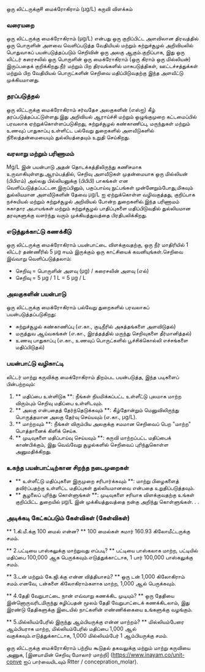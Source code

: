 ஒரு லிட்டருக்கு# மைக்ரோகிராம் (µg/L) கருவி விளக்கம்

### வரையறை
ஒரு லிட்டருக்கு மைக்ரோகிராம் (µg/L) என்பது ஒரு குறிப்பிட்ட அளவிலான திரவத்தில் ஒரு பொருளின் அளவை வெளிப்படுத்த வேதியியல் மற்றும் சுற்றுச்சூழல் அறிவியலில் பொதுவாகப் பயன்படுத்தப்படும் செறிவின் ஒரு அலகு ஆகும்.குறிப்பாக, இது ஒரு லிட்டர் கரைசலில் ஒரு பொருளின் ஒரு மைக்ரோகிராம் (ஒரு கிராம் ஒரு மில்லியன்) இருப்பதைக் குறிக்கிறது.நீர் மற்றும் பிற திரவங்களில் மாசுபடுத்திகள், ஊட்டச்சத்துக்கள் மற்றும் பிற வேதியியல் பொருட்களின் செறிவை மதிப்பிடுவதற்கு இந்த அளவீட்டு முக்கியமானது.

### தரப்படுத்தல்
ஒரு லிட்டருக்கு மைக்ரோகிராம் சர்வதேச அலகுகளின் (எஸ்ஐ) கீழ் தரப்படுத்தப்பட்டுள்ளது.இது அறிவியல் ஆராய்ச்சி மற்றும் ஒழுங்குமுறை கட்டமைப்பில் பரவலாக ஏற்றுக்கொள்ளப்படுகிறது, சுற்றுச்சூழல் கண்காணிப்பு, மருந்துகள் மற்றும் உணவுப் பாதுகாப்பு உள்ளிட்ட பல்வேறு துறைகளில் அளவீடுகளில் நிலைத்தன்மையையும் துல்லியத்தையும் உறுதி செய்கிறது.

### வரலாறு மற்றும் பரிணாமம்
Μg/L இன் பயன்பாடு அதன் தொடக்கத்திலிருந்து கணிசமாக உருவாகியுள்ளது.ஆரம்பத்தில், செறிவு அளவீடுகள் முதன்மையாக ஒரு மில்லியன் (பிபிஎம்) அல்லது பில்லியனுக்கு (பிபிபி) பாகங்கள் என வெளிப்படுத்தப்பட்டன.இருப்பினும், பகுப்பாய்வு நுட்பங்கள் முன்னேறும்போது, ​​மிகவும் துல்லியமான அளவீடுகளின் தேவை µg/L ஐ ஏற்றுக்கொள்ள வழிவகுத்தது, குறிப்பாக நச்சுயியல் மற்றும் சுற்றுச்சூழல் அறிவியல் போன்ற துறைகளில்.இந்த பரிணாமம் சுகாதார அபாயங்கள் மற்றும் சுற்றுச்சூழல் பாதிப்புகளை மதிப்பிடுவதில் துல்லியமான தரவுகளுக்கு வளர்ந்து வரும் முக்கியத்துவத்தை பிரதிபலிக்கிறது.

### எடுத்துக்காட்டு கணக்கீடு
ஒரு லிட்டருக்கு மைக்ரோகிராம் பயன்பாட்டை விளக்குவதற்கு, ஒரு நீர் மாதிரியில் 1 லிட்டர் தண்ணீரில் 5 µg ஈயம் இருக்கும் ஒரு காட்சியைக் கவனியுங்கள்.செறிவை இவ்வாறு வெளிப்படுத்தலாம்:
- செறிவு = பொருளின் அளவு (µg) / கரைசலின் அளவு (எல்)
- செறிவு = 5 µg / 1 L = 5 µg / L

### அலகுகளின் பயன்பாடு
ஒரு லிட்டருக்கு மைக்ரோகிராம் பல்வேறு துறைகளில் பரவலாகப் பயன்படுத்தப்படுகிறது:
- சுற்றுச்சூழல் கண்காணிப்பு (எ.கா., குடிநீரில் அசுத்தங்களை அளவிடுதல்)
- மருத்துவ ஆய்வகங்கள் (எ.கா., இரத்தத்தில் மருந்து செறிவுகளை தீர்மானித்தல்)
- உணவு பாதுகாப்பு (எ.கா., உணவுப் பொருட்களில் பூச்சிக்கொல்லி எச்சங்களை மதிப்பிடுதல்)

### பயன்பாட்டு வழிகாட்டி
லிட்டர் மாற்று கருவிக்கு மைக்ரோகிராம் திறம்பட பயன்படுத்த, இந்த படிகளைப் பின்பற்றவும்:
1. ** மதிப்பை உள்ளிடுக **: நீங்கள் நியமிக்கப்பட்ட உள்ளீட்டு புலமாக மாற்ற விரும்பும் செறிவு மதிப்பை உள்ளிடவும்.
2. ** அலகு என்பதைத் தேர்ந்தெடுக்கவும் **: கீழ்தோன்றும் மெனுவிலிருந்து பொருத்தமான அலகு தேர்வு செய்யவும் (எ.கா., µg/L).
3. ** மாற்றவும் **: நீங்கள் விரும்பிய அலகுக்கு சமமான செறிவைப் பெற "மாற்ற" பொத்தானைக் கிளிக் செய்க.
4. ** முடிவுகளை மதிப்பாய்வு செய்யவும் **: கருவி மாற்றப்பட்ட மதிப்பைக் காண்பிக்கும், இது வெவ்வேறு சூழல்களில் செறிவைப் புரிந்துகொள்ள அனுமதிக்கிறது.

### உகந்த பயன்பாட்டிற்கான சிறந்த நடைமுறைகள்
- ** உள்ளீட்டு மதிப்புகளை இருமுறை சரிபார்க்கவும் **: மாற்று பிழைகளைத் தவிர்ப்பதற்கு உள்ளிட்ட மதிப்புகள் துல்லியமானவை என்பதை உறுதிப்படுத்தவும்.
- ** சூழலைப் புரிந்து கொள்ளுங்கள் **: முடிவுகளை சரியாக விளக்குவதற்கு உங்கள் குறிப்பிட்ட துறையில் µg/L இன் முக்கியத்துவத்தை நன்கு அறிந்து கொள்ளுங்கள்.
.
.

### அடிக்கடி கேட்கப்படும் கேள்விகள் (கேள்விகள்)

** 1.கி.மீ.க்கு 100 மைல் என்ன? **
100 மைல்கள் சுமார் 160.93 கிலோமீட்டருக்கு சமம்.

** 2.பட்டியை பாஸ்கலுக்கு மாற்றுவது எப்படி? **
பட்டியை பாஸ்கலாக மாற்ற, பட்டியில் மதிப்பை 100,000 ஆக பெருக்கவும்.எடுத்துக்காட்டாக, 1 பார் 100,000 பாஸ்கலுக்கு சமம்.

** 3.டன் மற்றும் கே.ஜி.க்கு என்ன வித்தியாசம்? **
ஒரு டன் 1,000 கிலோகிராம் சமம்.எனவே, டன்களை கிலோகிராம்களாக மாற்ற, 1,000 ஆல் பெருக்கவும்.

** 4.தேதி வேறுபாட்டை நான் எவ்வாறு கணக்கிட முடியும்? **
ஒரு தேதியை இன்னொருவரிடமிருந்து கழிப்பதன் மூலம் தேதி வேறுபாட்டைக் கணக்கிடலாம், இது இரண்டு தேதிகளுக்கு இடையில் நாட்களின் எண்ணிக்கையை உங்களுக்கு வழங்கும்.

** 5.மில்லியம்பேரில் இருந்து ஆம்பியருக்கு என்ன மாற்றம்? **
மில்லியம்பேரை ஆம்பியராக மாற்ற, மில்லியம்பேரில் மதிப்பை 1,000 ஆல் வகுக்கவும்.எடுத்துக்காட்டாக, 1,000 மில்லியம்பேர் 1 ஆம்பியருக்கு சமம்.

ஒரு லிட்டருக்கு மைக்ரோகிராம் பற்றிய கூடுதல் தகவலுக்கு மற்றும் மாற்று கருவியை அணுக, [இனயாமின் செறிவு மோலார் மாற்றி] (https://www.inayam.co/unit-conve ஐப் பார்வையிடவும் Rtter / concepration_molar).
